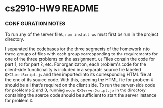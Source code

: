 # cs2910-HW9 README

### CONFIGURATION NOTES
To run any of the server files, `npm install ws` must first be run in the project directory.

I separated the codebases for the three segments of the homework into three groups of files with each group corresponding to the requirements for one of the three problems on the assignment. `Q1` Files contain the code for part 1, `Q2` for part 2, etc.
For organization, each problem's code for the client-side functionality is included in a separate source file labeled `QXClientScript.js` and then imported into its corresponding HTML file at the end of its source code. With this, opening the HTML file for problem `X` should be all that's required on the client side.
To run the server-side code for problems 2 and 3, running `node QXServerScript.js` in the directory containing the source code should be sufficient to start the server instance for problem `X`.